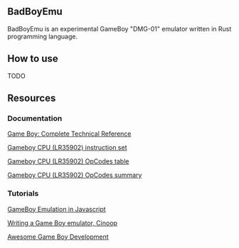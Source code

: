 ## BadBoyEmu

BadBoyEmu is an experimental GameBoy "DMG-01" emulator written in Rust programming language.

## How to use

TODO

## Resources
### Documentation
[Game Boy: Complete Technical Reference](https://gekkio.fi/files/gb-docs/gbctr.pdf)

[Gameboy CPU (LR35902) instruction set](http://pastraiser.com/cpu/gameboy/gameboy_opcodes.html)

[Gameboy CPU (LR35902) OpCodes table](https://gbdev.github.io/gb-opcodes/optables/)

[Gameboy CPU (LR35902) OpCodes summary](http://www.devrs.com/gb/files/opcodes.html)

### Tutorials
[GameBoy Emulation in Javascript](http://imrannazar.com/GameBoy-Emulation-in-JavaScript:-Memory)

[Writing a Game Boy emulator, Cinoop](https://cturt.github.io/cinoop.html)

[Awesome Game Boy Development](https://github.com/gbdev/awesome-gbdev#emulator-development)